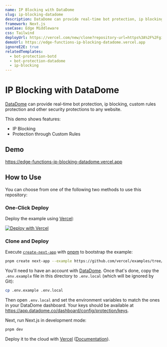 ```yaml
---
name: IP Blocking with DataDome
slug: ip-blocking-datadome
description: DataDome can provide real-time bot protection, ip blocking, custom rules protection and other security protections to any website.
framework: Next.js
useCase: Edge Middleware
css: Tailwind
deployUrl: https://vercel.com/new/clone?repository-url=https%3A%2F%2Fgithub.com%2Fvercel-customer-feedback%2Fedge-middleware%2Ftree%2Fmain%2Fexamples%2Fip-blocking-datadome&env=NEXT_PUBLIC_DATADOME_CLIENT_KEY,DATADOME_SERVER_KEY,DATADOME_MANAGEMENT_KEY&project-name=ip-blocking-datadome&repository-name=ip-blocking-datadome
demoUrl: https://edge-functions-ip-blocking-datadome.vercel.app
ignoreE2E: true
relatedTemplates:
  - bot-protection-botd
  - bot-protection-datadome
  - ip-blocking
---
```


# IP Blocking with DataDome

[DataDome](https://datadome.co/) can provide real-time bot protection, ip blocking, custom rules protection and other security protections to any website.

This demo shows features:

- IP Blocking
- Protection through Custom Rules

## Demo

https://edge-functions-ip-blocking-datadome.vercel.app

## How to Use

You can choose from one of the following two methods to use this repository:

### One-Click Deploy

Deploy the example using [Vercel](https://vercel.com?utm_source=github&utm_medium=readme):

[![Deploy with Vercel](https://vercel.com/button)](https://vercel.com/new/clone?repository-url=https%3A%2F%2Fgithub.com%2Fvercel-customer-feedback%2Fedge-middleware%2Ftree%2Fmain%2Fexamples%2Fip-blocking-datadome&env=NEXT_PUBLIC_DATADOME_CLIENT_KEY,DATADOME_SERVER_KEY,DATADOME_MANAGEMENT_KEY&project-name=ip-blocking-datadome&repository-name=ip-blocking-datadome)

### Clone and Deploy

Execute [`create-next-app`](https://github.com/vercel/next.js/tree/canary/packages/create-next-app) with [pnpm](https://pnpm.io/installation) to bootstrap the example:

```bash
pnpm create next-app --example https://github.com/vercel/examples/tree/main/edge-middleware/ab-testing-simple ab-testing-simple
```

You'll need to have an account with [DataDome](https://datadome.co/free-signup/). Once that's done, copy the `.env.example` file in this directory to `.env.local` (which will be ignored by Git):

```bash
cp .env.example .env.local
```

Then open `.env.local` and set the environment variables to match the ones in your DataDome dashboard. Your keys should be available at https://app.datadome.co/dashboard/config/protection/keys.

Next, run Next.js in development mode:

```bash
pnpm dev
```

Deploy it to the cloud with [Vercel](https://vercel.com/new?utm_source=github&utm_medium=readme&utm_campaign=edge-middleware-eap) ([Documentation](https://nextjs.org/docs/deployment)).
